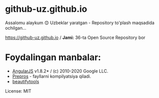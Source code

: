# github-uz.github.io
Assalomu alaykum 😊 Uzbeklar yaratgan - Repository to'plash maqsadida ochilgan...

https://github-uz.github.io /
**Jami:** 36-ta Open Source Repository bor

# Foydalingan manbalar:
* [AngularJS](http://angularjs.org/) v1.8.2* / (c) 2010-2020 Google LLC. 
* [Prepros](https://prepros.io/) - fayllarni kompilyatsiya qiladi.
* [beautifytools](https://beautifytools.com/)
 
License: MIT
